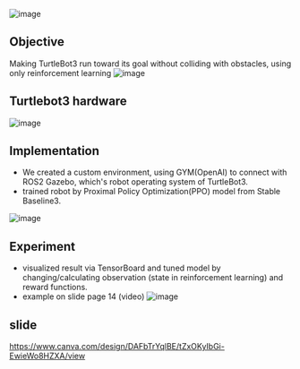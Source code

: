 ![image](https://user-images.githubusercontent.com/101176694/226290594-60e0bbcc-13ac-48ae-a04f-6c3c0935d48b.png)

## Objective
Making TurtleBot3 run toward its goal without colliding with obstacles, using only reinforcement learning
![image](https://user-images.githubusercontent.com/101176694/226274046-596f9b72-9c73-4e59-aeb9-052a7e90db78.png)

## Turtlebot3 hardware
![image](https://user-images.githubusercontent.com/101176694/226275760-ed28d3cb-781a-480c-b628-85f20565ac28.png)

## Implementation
- We created a custom environment, using GYM(OpenAI) to connect with ROS2 Gazebo, which's robot operating system of TurtleBot3.
- trained robot by Proximal Policy Optimization(PPO) model from Stable Baseline3.

![image](https://user-images.githubusercontent.com/101176694/226275888-59db9360-7304-4cef-b161-c65401bb7b0e.png)

## Experiment
- visualized result via TensorBoard and tuned model by changing/calculating observation (state in reinforcement learning) and reward functions.
- example on slide page 14 (video)
![image](https://user-images.githubusercontent.com/101176694/226275942-c8c13e00-23c4-4db2-92df-cfe4e323a4f2.png)



## slide
https://www.canva.com/design/DAFbTrYqlBE/tZxOKyIbGi-EwieWo8HZXA/view
